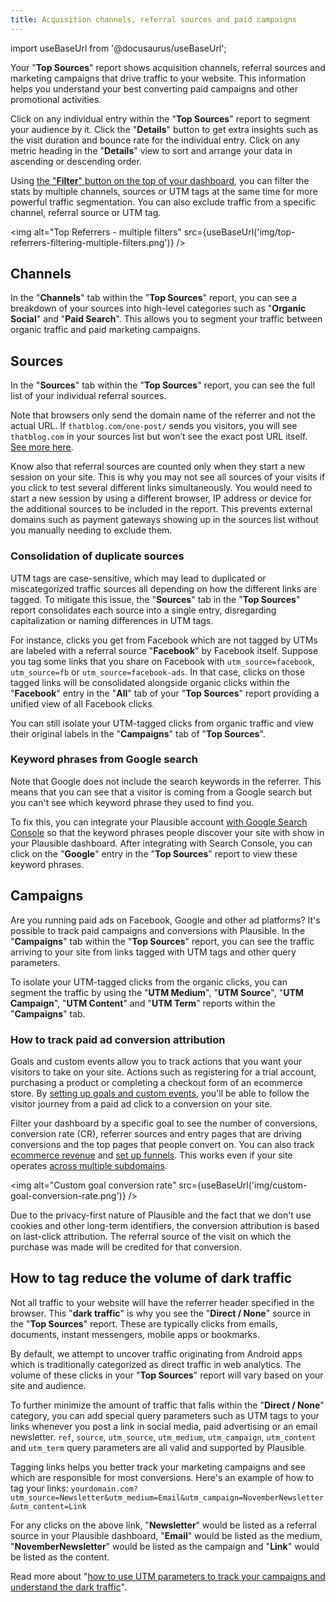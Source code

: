 ```yaml
---
title: Acquisition channels, referral sources and paid campaigns 
--- 
```


import useBaseUrl from '@docusaurus/useBaseUrl';

Your "**Top Sources**" report shows acquisition channels, referral sources and marketing campaigns that drive traffic to your website. This information helps you understand your best converting paid campaigns and other promotional activities.

Click on any individual entry within the "**Top Sources**" report to segment your audience by it. Click the "**Details**" button to get extra insights such as the visit duration and bounce rate for the individual entry. Click on any metric heading in the "**Details**" view to sort and arrange your data in ascending or descending order.

Using [the "**Filter**" button on the top of your dashboard](filters-segments.md), you can filter the stats by multiple channels, sources or UTM tags at the same time for more powerful traffic segmentation. You can also exclude traffic from a specific channel, referral source or UTM tag.

<img alt="Top Referrers - multiple filters" src={useBaseUrl('img/top-referrers-filtering-multiple-filters.png')} />

## Channels

In the "**Channels**" tab within the "**Top Sources**" report, you can see a breakdown of your sources into high-level categories such as "**Organic Social**" and "**Paid Search**". This allows you to segment your traffic between organic traffic and paid marketing campaigns.

## Sources

In the "**Sources**" tab within the "**Top Sources**" report, you can see the full list of your individual referral sources.

Note that browsers only send the domain name of the referrer and not the actual URL. If `thatblog.com/one-post/` sends you visitors, you will see `thatblog.com` in your sources list but won’t see the exact post URL itself. [See more here](https://plausible.io/blog/referrer-policy).

Know also that referral sources are counted only when they start a new session on your site. This is why you may not see all sources of your visits if you click to test several different links simultaneously. You would need to start a new session by using a different browser, IP address or device for the additional sources to be included in the report. This prevents external domains such as payment gateways showing up in the sources list without you manually needing to exclude them.

### Consolidation of duplicate sources

UTM tags are case-sensitive, which may lead to duplicated or miscategorized traffic sources all depending on how the different links are tagged. To mitigate this issue, the "**Sources**" tab in the "**Top Sources**" report consolidates each source into a single entry, disregarding capitalization or naming differences in UTM tags.

For instance, clicks you get from Facebook which are not tagged by UTMs are labeled with a referral source "**Facebook**" by Facebook itself. Suppose you tag some links that you share on Facebook with `utm_source=facebook`, `utm_source=fb` or `utm_source=facebook-ads`. In that case, clicks on those tagged links will be consolidated alongside organic clicks within the "**Facebook**" entry in the "**All**" tab of your "**Top Sources**" report providing a unified view of all Facebook clicks.

You can still isolate your UTM-tagged clicks from organic traffic and view their original labels in the "**Campaigns**" tab of "**Top Sources**".

### Keyword phrases from Google search

Note that Google does not include the search keywords in the referrer. This means that you can see that a visitor is coming from a Google search but you can't see which keyword phrase they used to find you. 

To fix this, you can integrate your Plausible account [with Google Search Console](google-search-console-integration.md) so that the keyword phrases people discover your site with show in your Plausible dashboard. After integrating with Search Console, you can click on the "**Google**" entry in the "**Top Sources**" report to view these keyword phrases.

## Campaigns 

Are you running paid ads on Facebook, Google and other ad platforms? It's possible to track paid campaigns and conversions with Plausible. In the "**Campaigns**" tab within the "**Top Sources**" report, you can see the traffic arriving to your site from links tagged with UTM tags and other query parameters.

To isolate your UTM-tagged clicks from the organic clicks, you can segment the traffic by using the "**UTM Medium**", "**UTM Source**", "**UTM Campaign**", "**UTM Content**" and "**UTM Term**" reports within the "**Campaigns**" tab.

### How to track paid ad conversion attribution

Goals and custom events allow you to track actions that you want your visitors to take on your site. Actions such as registering for a trial account, purchasing a product or completing a checkout form of an ecommerce store. By [setting up goals and custom events](goal-conversions.md), you'll be able to follow the visitor journey from a paid ad click to a conversion on your site. 

Filter your dashboard by a specific goal to see the number of conversions, conversion rate (CR), referrer sources and entry pages that are driving conversions and the top pages that people convert on. You can also track [ecommerce revenue](ecommerce-revenue-tracking.md) and [set up funnels](funnel-analysis.md). This works even if your site operates [across multiple subdomains](subdomain-hostname-filter.md).

<img alt="Custom goal conversion rate" src={useBaseUrl('img/custom-goal-conversion-rate.png')} />

Due to the privacy-first nature of Plausible and the fact that we don't use cookies and other long-term identifiers, the conversion attribution is based on last-click attribution. The referral source of the visit on which the purchase was made will be credited for that conversion. 

## How to tag reduce the volume of dark traffic

Not all traffic to your website will have the referrer header specified in the browser. This "**dark traffic**" is why you see the "**Direct / None**" source in the "**Top Sources**" report. These are typically clicks from emails, documents, instant messengers, mobile apps or bookmarks.

By default, we attempt to uncover traffic originating from Android apps which is traditionally categorized as direct traffic in web analytics. The volume of these clicks in your "**Top Sources**" report will vary based on your site and audience.

To further minimize the amount of traffic that falls within the "**Direct / None**" category, you can add special query parameters such as UTM tags to your links whenever you post a link in social media, paid advertising or an email newsletter. `ref`, `source`, `utm_source`, `utm_medium`, `utm_campaign`, `utm_content` and `utm_term` query parameters are all valid and supported by Plausible.

Tagging links helps you better track your marketing campaigns and see which are responsible for most conversions. Here's an example of how to tag your links: `yourdomain.com?utm_source=Newsletter&utm_medium=Email&utm_campaign=NovemberNewsletter&utm_content=Link`

For any clicks on the above link, "**Newsletter**" would be listed as a referral source in your Plausible dashboard, "**Email**" would be listed as the medium, "**NovemberNewsletter**" would be listed as the campaign and "**Link**" would be listed as the content. 

Read more about "[how to use UTM parameters to track your campaigns and understand the dark traffic](https://plausible.io/blog/utm-tracking-tags)".
